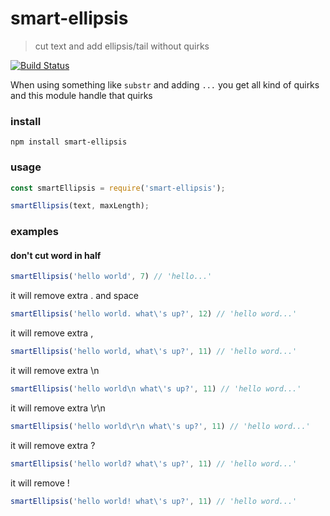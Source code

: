 # smart-ellipsis

> cut text and add ellipsis/tail without quirks

[![Build Status](https://semaphoreci.com/api/v1/gorangajic/smart-ellipsis/branches/master/badge.svg)](https://semaphoreci.com/gorangajic/smart-ellipsis)

When using something like `substr` and adding `...` you get all kind of quirks and this module handle that quirks


### install

```
npm install smart-ellipsis
```

### usage

```js
const smartEllipsis = require('smart-ellipsis');

smartEllipsis(text, maxLength);
```

### examples

#### don't cut word in half
```js
smartEllipsis('hello world', 7) // 'hello...'
```

it will remove extra . and space
```js
smartEllipsis('hello world. what\'s up?', 12) // 'hello word...'
```


it will remove extra ,
```js
smartEllipsis('hello world, what\'s up?', 11) // 'hello word...'
```

it will remove extra \n
```js
smartEllipsis('hello world\n what\'s up?', 11) // 'hello word...'
```

it will remove extra \r\n
```js
smartEllipsis('hello world\r\n what\'s up?', 11) // 'hello word...'
```

it will remove extra ?
```js
smartEllipsis('hello world? what\'s up?', 11) // 'hello word...'
```

it will remove !
```js
smartEllipsis('hello world! what\'s up?', 11) // 'hello word...'
```
